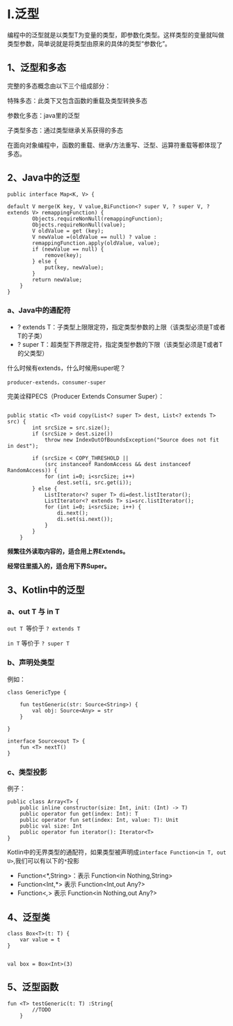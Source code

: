 # I.泛型

<p>

编程中的泛型就是以类型T为变量的类型，即参数化类型。这样类型的变量就叫做类型参数，简单说就是将类型由原来的具体的类型“参数化”。


## 1、泛型和多态

完整的多态概念由以下三个组成部分：

特殊多态：此类下又包含函数的重载及类型转换多态

参数化多态：java里的泛型

子类型多态：通过类型继承关系获得的多态


在面向对象编程中，函数的重载、继承/方法重写、泛型、运算符重载等都体现了多态。


## 2、Java中的泛型


```
public interface Map<K, V> {

default V merge(K key, V value,BiFunction<? super V, ? super V, ? extends V> remappingFunction) {
        Objects.requireNonNull(remappingFunction);
        Objects.requireNonNull(value);
        V oldValue = get (key);
        V newValue =(oldValue == null) ? value :
        remappingFunction.apply(oldValue, value);
        if (newValue == null) {
            remove(key);
        } else {
            put(key, newValue);
        }
        return newValue;
    }
}

```

### a、Java中的通配符

-  ? extends T：子类型上限限定符，指定类型参数的上限（该类型必须是T或者T的子类）
-   ? super T：超类型下界限定符，指定类型参数的下限（该类型必须是T或者T的父类型）


什么时候有extends，什么时候用super呢？

`producer-extends，consumer-super`

完美诠释PECS（Producer Extends Consumer Super）：

```

public static <T> void copy(List<? super T> dest, List<? extends T> src) {
        int srcSize = src.size();
        if (srcSize > dest.size())
            throw new IndexOutOfBoundsException("Source does not fit in dest");

        if (srcSize < COPY_THRESHOLD ||
            (src instanceof RandomAccess && dest instanceof RandomAccess)) {
            for (int i=0; i<srcSize; i++)
                dest.set(i, src.get(i));
        } else {
            ListIterator<? super T> di=dest.listIterator();
            ListIterator<? extends T> si=src.listIterator();
            for (int i=0; i<srcSize; i++) {
                di.next();
                di.set(si.next());
            }
        }
    }
```

**频繁往外读取内容的，适合用上界Extends。**

**经常往里插入的，适合用下界Super。**


## 3、Kotlin中的泛型


### a、out T 与 in T


`out T `等价于 `? extends T`

`in T` 等价于 `? super T`



### b、声明处类型


例如：

```
class GenericType {

    fun testGeneric(str: Source<String>) {
        val obj: Source<Any> = str
    }

}

interface Source<out T> {
    fun <T> nextT()
}
```

### c、类型投影

例子：

```
public class Array<T> { 
    public inline constructor(size: Int, init: (Int) -> T)  
    public operator fun get(index: Int): T 
    public operator fun set(index: Int, value: T): Unit
    public val size: Int
    public operator fun iterator(): Iterator<T>
}
```


Kotlin中的无界类型的通配符，如果类型被声明成`interface Function<in T, out U>`,我们可以有以下的`*`投影

- Function<*,String>：表示   Function<in Nothing,String>
- Function<Int,*>  表示  Function<Int,out Any?>
- Function<*,*>  表示 Function<in Nothing,out Any?>


## 4、泛型类


```
class Box<T>(t: T) {
    var value = t
}


val box = Box<Int>(3)
```

## 5、泛型函数

```
fun <T> testGeneric(t: T) :String{
        //TODO
    }
```